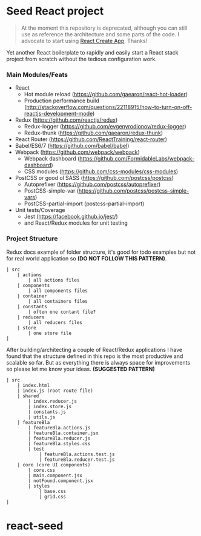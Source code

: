 # Seed React project

> At the moment this repository is deprecated, although you can still use as reference the architecture and some parts of the code. I advocate to start using [React Create App](https://github.com/facebookincubator/create-react-app). Thanks!

Yet another React boilerplate to rapidly and easily start a React stack project from scratch without the tedious configuration work.

### Main Modules/Feats
- React
    - Hot module reload (https://github.com/gaearon/react-hot-loader)
    - Production performance build (http://stackoverflow.com/questions/22118915/how-to-turn-on-off-reactjs-development-mode)
- Redux (https://github.com/reactjs/redux)
    - Redux-logger (https://github.com/evgenyrodionov/redux-logger)
    - Redux-thunk (https://github.com/gaearon/redux-thunk)
- React Router (https://github.com/ReactTraining/react-router)
- Babel/ES6/7 (https://github.com/babel/babel)
- Webpack (https://github.com/webpack/webpack)
    - Webpack dashboard (https://github.com/FormidableLabs/webpack-dashboard)
    - CSS modules (https://github.com/css-modules/css-modules)
- PostCSS or good ol SASS (https://github.com/postcss/postcss)
    - Autoprefixer (https://github.com/postcss/autoprefixer)
    - PostCSS-simple-var (https://github.com/postcss/postcss-simple-vars)
    - PostCSS-partial-import (postcss-partial-import)
- Unit tests/Coverage
    - Jest (https://facebook.github.io/jest/)
    - and React/Redux modules for unit testing

### Project Structure

Redux docs example of folder structure, it's good for todo examples but not for real world application so **(DO NOT FOLLOW THIS PATTERN)**.
```
| src
    | actions
        | all actions files
    | components
        | all components files
    | container
        | all containers files
    | constants
        | often one contant file?
    | reducers
        | all reducers files
    | store
        | one store file
|
```

After building/architecting a couple of React/Redux applications I have found that the structure defined in this repo is the most productive and scalable so far. But as everything there is always space for improvements so please let me know your ideas. **(SUGGESTED PATTERN)**
```
| src
    | index.html
    | index.js (root route file)
    | shared
        | index.reducer.js
        | index.store.js
        | constants.js
        | utils.js
    | featureBla
        | featureBla.actions.js
        | featureBla.container.jsx
        | featureBla.reducer.js
        | featureBla.styles.css
        | test
            | featureBla.actions.test.js
            | featureBla.reducer.test.js
    | core (core UI components)
        | core.css
        | main.component.jsx
        | notFound.component.jsx
        | styles
            | base.css
            | grid.css
|
```
# react-seed

